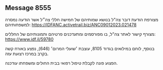 ## Message 8555

מצורפת הודעת דובר צה"ל בנושא שמותיהם של חמישה חללי צה״ל אשר הודעה נמסרה למשפחותיהם: https://IDFANC.activetrail.biz/ANC09012023.021478

מצורף קישור לאתר צה"ל, בו מפורסמים ומתעדכנים פרטיהם ותמונותיהם של החללים:
https://www.idf.il/59780

בנוסף, לוחם במילואים בגדוד 8105, עוצבת ׳שועלי המרום׳ (646), נפצע באורח קשה בקרב במרכז רצועת עזה.

הפצוע פונה לקבלת טיפול רפואי בבית החולים ומשפחתו עודכנה.

